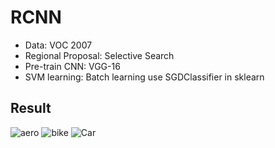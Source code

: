 # RCNN

* Data: VOC 2007
* Regional Proposal: Selective Search
* Pre-train CNN: VGG-16
* SVM learning: Batch learning use SGDClassifier in sklearn

## Result

![aero](https://user-images.githubusercontent.com/37683366/127149755-ccfe0235-a64e-4368-88de-5de213ba9e2e.PNG)
![bike](https://user-images.githubusercontent.com/37683366/127149760-f739f4cf-4ed0-4def-9074-0f6df1e3b3c2.PNG)
![Car](https://user-images.githubusercontent.com/37683366/127149765-212b4d8e-28bd-47c3-936a-72b4cebb1379.PNG)
